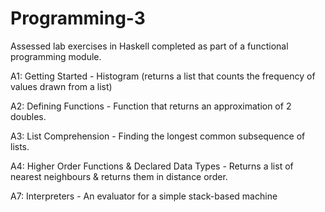 # Programming-3

Assessed lab exercises in Haskell completed as part of a functional programming module.

A1: Getting Started - Histogram (returns a list that counts the frequency of values drawn from a list)

A2: Defining Functions - Function that returns an approximation of 2 doubles.

A3: List Comprehension - Finding the longest common subsequence of lists.

A4: Higher Order Functions & Declared Data Types - Returns a list of nearest neighbours & returns them in distance order.

A7: Interpreters - An evaluator for a simple stack-based machine
